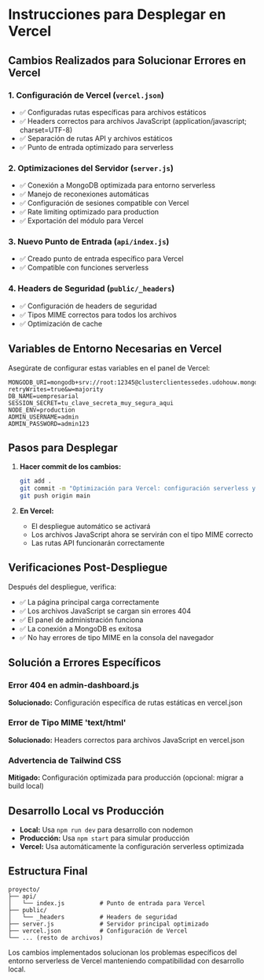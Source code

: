 # Instrucciones para Desplegar en Vercel

## Cambios Realizados para Solucionar Errores en Vercel

### 1. Configuración de Vercel (`vercel.json`)
- ✅ Configuradas rutas específicas para archivos estáticos
- ✅ Headers correctos para archivos JavaScript (application/javascript; charset=UTF-8)
- ✅ Separación de rutas API y archivos estáticos
- ✅ Punto de entrada optimizado para serverless

### 2. Optimizaciones del Servidor (`server.js`)
- ✅ Conexión a MongoDB optimizada para entorno serverless
- ✅ Manejo de reconexiones automáticas
- ✅ Configuración de sesiones compatible con Vercel
- ✅ Rate limiting optimizado para production
- ✅ Exportación del módulo para Vercel

### 3. Nuevo Punto de Entrada (`api/index.js`)
- ✅ Creado punto de entrada específico para Vercel
- ✅ Compatible con funciones serverless

### 4. Headers de Seguridad (`public/_headers`)
- ✅ Configuración de headers de seguridad
- ✅ Tipos MIME correctos para todos los archivos
- ✅ Optimización de cache

## Variables de Entorno Necesarias en Vercel

Asegúrate de configurar estas variables en el panel de Vercel:

```
MONGODB_URI=mongodb+srv://root:12345@clusterclientessedes.udohouw.mongodb.net/uempresarial?retryWrites=true&w=majority
DB_NAME=uempresarial
SESSION_SECRET=tu_clave_secreta_muy_segura_aqui
NODE_ENV=production
ADMIN_USERNAME=admin
ADMIN_PASSWORD=admin123
```

## Pasos para Desplegar

1. **Hacer commit de los cambios:**
   ```bash
   git add .
   git commit -m "Optimización para Vercel: configuración serverless y MIME types"
   git push origin main
   ```

2. **En Vercel:**
   - El despliegue automático se activará
   - Los archivos JavaScript ahora se servirán con el tipo MIME correcto
   - Las rutas API funcionarán correctamente

## Verificaciones Post-Despliegue

Después del despliegue, verifica:

- ✅ La página principal carga correctamente
- ✅ Los archivos JavaScript se cargan sin errores 404
- ✅ El panel de administración funciona
- ✅ La conexión a MongoDB es exitosa
- ✅ No hay errores de tipo MIME en la consola del navegador

## Solución a Errores Específicos

### Error 404 en admin-dashboard.js
**Solucionado:** Configuración específica de rutas estáticas en vercel.json

### Error de Tipo MIME 'text/html'
**Solucionado:** Headers correctos para archivos JavaScript en vercel.json

### Advertencia de Tailwind CSS
**Mitigado:** Configuración optimizada para producción (opcional: migrar a build local)

## Desarrollo Local vs Producción

- **Local:** Usa `npm run dev` para desarrollo con nodemon
- **Producción:** Usa `npm start` para simular producción
- **Vercel:** Usa automáticamente la configuración serverless optimizada

## Estructura Final

```
proyecto/
├── api/
│   └── index.js          # Punto de entrada para Vercel
├── public/
│   └── _headers          # Headers de seguridad
├── server.js             # Servidor principal optimizado
├── vercel.json           # Configuración de Vercel
└── ... (resto de archivos)
```

Los cambios implementados solucionan los problemas específicos del entorno serverless de Vercel manteniendo compatibilidad con desarrollo local.